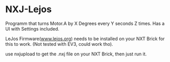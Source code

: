 # NXJ-Lejos

Programm that turns Motor.A by X Degrees every Y seconds Z times. Has a UI with Settings included.

LeJos Firmware(www.lejos.org) needs to be installed on your NXT Brick for this to work. (Not tested with EV3, could work tho).

use nxjupload to get the .nxj file on your NXT Brick, then just run it.
